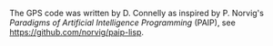 The GPS code was written by D. Connelly as inspired by P. Norvig's
*Paradigms of Artificial Intelligence Programming* (PAIP),
see https://github.com/norvig/paip-lisp.
